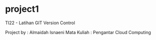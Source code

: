 # project1
TI22 - Latihan GIT Version Control

Project by : Almaidah Isnaeni
Mata Kuliah : Pengantar Cloud Computing

